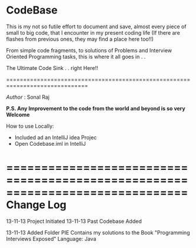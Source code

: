 CodeBase
=============
This is my not so futile effort to document and save, almost every piece of small to big code, that I encounter in my present coding life (If there are flashes from previous ones, they may find a place here too!!) 

From simple code fragments, to solutions of Problems and Interview Oriented Programming tasks, this is where it all goes in . . 

The Ultimate Code Sink . . right Here!!

==============================================================================

*Author* : Sonal Raj

__P.S. Any Improvement to the code from the world and beyond is so very Welcome__

How to use Locally: 
- Included ad an IntelliJ idea Projec
- Open Codebase.iml in IntelliJ
					
==============================================================================
Change Log
===========
13-11-13 Project Initiated
13-11-13 Past Codebase Added

13-11-13 Added Folder PIE
	 Contains my solutions to the Book "Programming Interviews Exposed"
	 Language: Java


